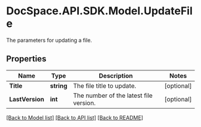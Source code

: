 # DocSpace.API.SDK.Model.UpdateFile
The parameters for updating a file.

## Properties

Name | Type | Description | Notes
------------ | ------------- | ------------- | -------------
**Title** | **string** | The file title to update. | [optional] 
**LastVersion** | **int** | The number of the latest file version. | [optional] 

[[Back to Model list]](../README.md#documentation-for-models) [[Back to API list]](../README.md#documentation-for-api-endpoints) [[Back to README]](../README.md)

